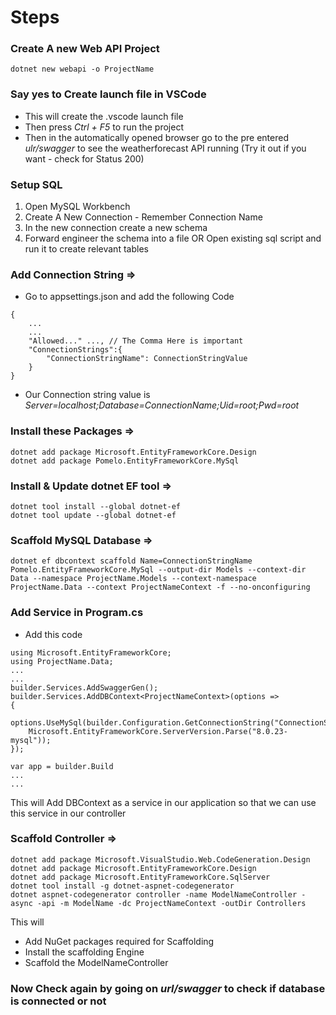 # Steps

### Create A new Web API Project
```
dotnet new webapi -o ProjectName
```

### Say yes to Create launch file in VSCode
- This will create the .vscode launch file 
- Then press _Ctrl + F5_ to run the project
- Then in the automatically opened browser go to the pre entered *ulr/swagger* to see the weatherforecast API running (Try it out if you want - check for Status 200) 

### Setup SQL
1. Open MySQL Workbench
2. Create A New Connection - Remember Connection Name
3. In the new connection create a new schema
4. Forward engineer the schema into a file OR Open existing sql script and run it to create relevant tables

### Add Connection String =>
- Go to appsettings.json and add the following Code
```
{
    ...
    ...
    "Allowed..." ..., // The Comma Here is important
    "ConnectionStrings":{
        "ConnectionStringName": ConnectionStringValue
    }
}
```
- Our Connection string value is 
  _Server=localhost;Database=ConnectionName;Uid=root;Pwd=root_


### Install these Packages =>
``` 
dotnet add package Microsoft.EntityFrameworkCore.Design
dotnet add package Pomelo.EntityFrameworkCore.MySql
```

### Install & Update dotnet EF tool =>
```
dotnet tool install --global dotnet-ef
dotnet tool update --global dotnet-ef
```

### Scaffold MySQL Database =>
```
dotnet ef dbcontext scaffold Name=ConnectionStringName Pomelo.EntityFrameworkCore.MySql --output-dir Models --context-dir Data --namespace ProjectName.Models --context-namespace ProjectName.Data --context ProjectNameContext -f --no-onconfiguring
```

### Add Service in Program.cs
- Add this code 
```
using Microsoft.EntityFrameworkCore;
using ProjectName.Data;
...
...
builder.Services.AddSwaggerGen();
builder.Services.AddDBContext<ProjectNameContext>(options => 
{
    options.UseMySql(builder.Configuration.GetConnectionString("ConnectionStringName"),
    Microsoft.EntityFrameworkCore.ServerVersion.Parse("8.0.23-mysql"));
});

var app = builder.Build
...
...
```
This will Add DBContext as a service in our application so that we can use this service in our controller

### Scaffold Controller =>
```
dotnet add package Microsoft.VisualStudio.Web.CodeGeneration.Design
dotnet add package Microsoft.EntityFrameworkCore.Design
dotnet add package Microsoft.EntityFrameworkCore.SqlServer
dotnet tool install -g dotnet-aspnet-codegenerator
dotnet aspnet-codegenerator controller -name ModelNameController -async -api -m ModelName -dc ProjectNameContext -outDir Controllers
```
This will 
- Add NuGet packages required for Scaffolding
- Install the scaffolding Engine
- Scaffold the ModelNameController

### Now Check again by going on *url/swagger* to check if database is connected or not